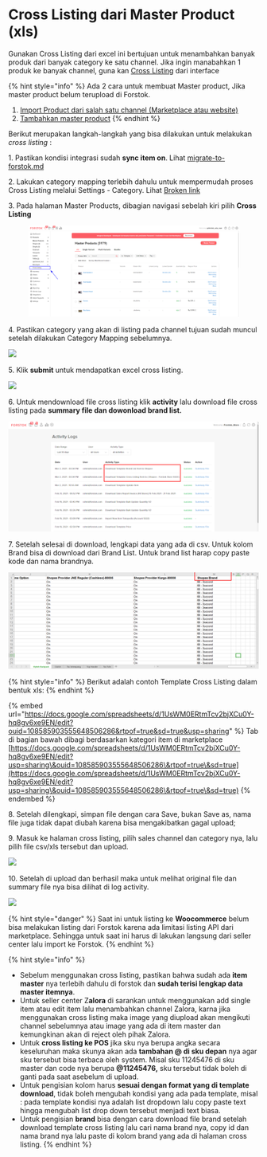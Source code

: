 # Cross Listing dari Master Product (xls)

Gunakan Cross Listing dari excel ini bertujuan untuk menambahkan banyak produk dari banyak category ke satu channel. Jika ingin manabahkan 1 produk ke banyak channel, guna kan [Cross Listing](broken-reference) dari interface&#x20;

{% hint style="info" %}
Ada 2 cara untuk membuat Master product, Jika master product belum terupload di Forstok.

1. [Import Product dari salah satu channel (Marketplace atau website)](../listing-products/import-product-from-channels.md)
2. [Tambahkan master product](add-master-product.md)
{% endhint %}

Berikut merupakan langkah-langkah yang bisa dilakukan untuk melakukan _cross listing_ :&#x20;

1\. Pastikan kondisi integrasi sudah **sync item on**. Lihat [migrate-to-forstok.md](../before-integrations/migrate-to-forstok.md "mention")

2\. Lakukan category mapping terlebih dahulu untuk mempermudah proses Cross Listing melalui Settings - Category. Lihat [Broken link](broken-reference "mention")

3\. Pada halaman Master Products, dibagian navigasi sebelah kiri pilih **Cross Listing**

<figure><img src="../../.gitbook/assets/image (20).png" alt=""><figcaption></figcaption></figure>

4\. Pastikan category yang akan di listing pada channel tujuan sudah muncul setelah dilakukan Category Mapping sebelumnya.

![](https://s3.amazonaws.com/cdn.freshdesk.com/data/helpdesk/attachments/production/48049647268/original/eq8O\_75YrevrzJ6HfwcTl8imdKWuu2Shkg.png?1594965940)

5\. Klik **submit** untuk mendapatkan excel cross listing.&#x20;

![](https://s3.amazonaws.com/cdn.freshdesk.com/data/helpdesk/attachments/production/48062548537/original/YtrSsmawIeMJR3Bqc0PI4HSuDozOsCcPrQ.png?1601757059)

6\. Untuk mendownload file cross listing klik **activity** lalu download file cross listing pada **summary file dan dowonload brand list.**

![](<../../.gitbook/assets/image (169).png>)

7\. Setelah selesai di download, lengkapi data yang ada di csv. Untuk kolom Brand bisa di download dari Brand List. Untuk brand list harap copy paste kode dan nama brandnya.

![](<../../.gitbook/assets/image (92).png>)

{% hint style="info" %}
Berikut adalah contoh Template Cross Listing dalam bentuk xls:
{% endhint %}

{% embed url="https://docs.google.com/spreadsheets/d/1UsWM0ERtmTcv2bjXCu0Y-hq8gv6xe9EN/edit?ouid=108585903555648506286&rtpof=true&sd=true&usp=sharing" %}
Tab di bagian bawah dibagi berdasarkan kategori item di marketplace\
[https://docs.google.com/spreadsheets/d/1UsWM0ERtmTcv2bjXCu0Y-hq8gv6xe9EN/edit?usp=sharing\&ouid=108585903555648506286\&rtpof=true\&sd=true](https://docs.google.com/spreadsheets/d/1UsWM0ERtmTcv2bjXCu0Y-hq8gv6xe9EN/edit?usp=sharing\&ouid=108585903555648506286\&rtpof=true\&sd=true)
{% endembed %}

8\. Setelah dilengkapi, simpan file dengan cara Save, bukan Save as, nama file juga tidak dapat diubah karena bisa mengakibatkan gagal upload;

9\. Masuk ke halaman cross listing, pilih sales channel dan category nya, lalu pilih file csv/xls tersebut dan upload.

![](https://s3.amazonaws.com/cdn.freshdesk.com/data/helpdesk/attachments/production/48062548606/original/zHuIDDrUi8KofVxv9DoTN200SKwTdMqFug.png?1601757262)

10\. Setelah di upload dan berhasil maka untuk melihat original file dan summary file nya bisa dilihat di log activity.

![](https://s3.amazonaws.com/cdn.freshdesk.com/data/helpdesk/attachments/production/48062548715/original/iKBxQ4uj05i-bZEJA5REOMw\_t\_l3FpjSug.png?1601757322)

{% hint style="danger" %}
Saat ini untuk listing ke  **Woocommerce** belum bisa melakukan listing dari Forstok karena ada limitasi listing API dari marketplace. Sehingga untuk saat ini harus di lakukan langsung dari seller center lalu import ke Forstok.
{% endhint %}

{% hint style="info" %}
* Sebelum menggunakan cross listing, pastikan bahwa sudah ada **item master** nya terlebih dahulu di forstok dan **sudah terisi lengkap data master itemnya**.&#x20;
* Untuk seller center Z**alora** di sarankan untuk menggunakan add single item atau edit item lalu menambahkan channel Zalora, karna jika menggunakan cross listing maka image yang diupload akan mengikuti channel sebelumnya atau image yang ada di item master dan kemungkinan akan di reject oleh pihak Zalora.&#x20;
* Untuk **cross listing ke POS** jika sku nya berupa angka secara keseluruhan maka skunya akan ada **tambahan @ di sku depan** nya agar sku tersebut bisa terbaca oleh system. Misal sku 11245476 di sku master dan code nya berupa **@11245476,** sku tersebut tidak boleh di ganti pada saat asebelum di upload.&#x20;
* Untuk pengisian kolom harus **sesuai dengan format yang di template download**, tidak boleh mengubah kondisi yang ada pada template, misal : pada template kondisi nya adalah list dropdown lalu copy paste text hingga mengubah list drop down tersebut menjadi text biasa.
* Untuk pengisian **brand** bisa dengan cara download file brand setelah download template cross listing lalu cari nama brand nya, copy id dan nama brand nya lalu paste di kolom brand yang ada di halaman cross listing.
{% endhint %}

